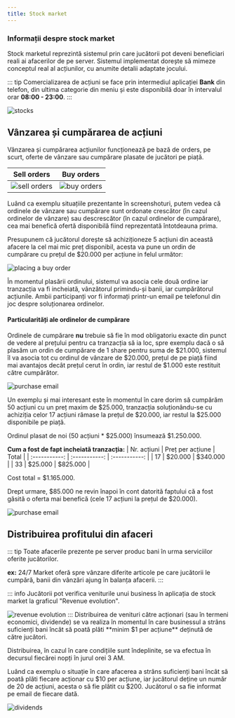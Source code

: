 ```yaml
---
title: Stock market
---
```


### Informații despre stock market

Stock marketul reprezintă sistemul prin care jucătorii pot deveni beneficiari reali ai afacerilor de pe server. Sistemul implementat dorește să mimeze conceptul real al acțiunilor, cu anumite detalii adaptate jocului.

::: tip
Comercializarea de acțiuni se face prin intermediul aplicației **Bank** din telefon, din ultima categorie din meniu și este disponibilă doar în intervalul orar **08:00 - 23:00**.
:::

<Image src="https://i.imgur.com/68lduyt.png" alt="stocks"/>

## Vânzarea și cumpărarea de acțiuni

Vânzarea și cumpărarea acțiunilor funcționează pe bază de orders, pe scurt, oferte de vânzare sau cumpărare plasate de jucători pe piață.

| Sell orders | Buy orders |
| :-----------: | :-----------: |
| <Image src="https://i.imgur.com/CMq0CEZ.png" alt="sell orders"/> | <Image src="https://i.imgur.com/whBxl3I.png" alt="buy orders"/>

Luând ca exemplu situațiile prezentante în screenshoturi, putem vedea că ordinele de vânzare sau cumpărare sunt ordonate crescător (în cazul ordinelor de vânzare) sau descrescător (în cazul ordinelor de cumpărare), cea mai benefică ofertă disponibilă fiind reprezentată întotdeauna prima.

Presupunem că jucătorul dorește să achiziționeze 5 acțiuni din această afacere la cel mai mic preț disponibil, acesta va pune un ordin de cumpărare cu prețul de $20.000 per acțiune in felul următor:

<Image src="https://i.imgur.com/f8Um39X.png" alt="placing a buy order"/>

În momentul plasării ordinului, sistemul va asocia cele două ordine iar tranzacția va fi incheiată, vânzătorul primindu-și banii, iar cumpărătorul acțiunile. Ambii participanți vor fi informați printr-un email pe telefonul din joc despre soluționarea ordinelor.

#### Particularități ale ordinelor de cumpărare

Ordinele de cumpărare **nu** trebuie să fie în mod obligatoriu exacte din punct de vedere al prețului pentru ca tranzacția să ia loc, spre exemplu dacă o să plasăm un ordin de cumpărare de 1 share pentru suma de $21.000, sistemul îl va asocia tot cu ordinul de vânzare de $20.000, prețul de pe piață fiind mai avantajos decât prețul cerut în ordin, iar restul de $1.000 este restituit către cumpărător.

<Image src="https://i.imgur.com/tCNN9Qq.png" alt="purchase email"/>

Un exemplu și mai interesant este în momentul în care dorim să cumpărăm 50 acțiuni cu un preț maxim de $25.000, tranzacția soluționându-se cu achiziția celor 17 acțiuni rămase la prețul de $20.000, iar restul la $25.000 disponibile pe piață.

Ordinul plasat de noi (50 acțiuni * $25.000) însumează $1.250.000.

**Cum a fost de fapt incheiată tranzacția:**
| Nr. acțiuni | Preț per acțiune | Total |
| :-----------: | :-----------: | :-----------: |
| 17 | $20.000 | $340.000 |
| 33 | $25.000 | $825.000 |

Cost total = $1.165.000.

Drept urmare, $85.000 ne revin înapoi în cont datorită faptului că a fost găsită o oferta mai benefică (cele 17 acțiuni la prețul de $20.000).

<Image src="https://i.imgur.com/mcOpQMi.png" alt="purchase email"/>

## Distribuirea profitului din afaceri

::: tip
Toate afacerile prezente pe server produc bani în urma serviciilor oferite jucătorilor.

**ex:** 24/7 Market oferă spre vânzare diferite articole pe care jucătorii le cumpără, banii din vânzări ajung în balanța afacerii.
:::

::: info
Jucătorii pot verifica veniturile unui business în aplicația de stock market la graficul "Revenue evolution".

<Image src="https://i.imgur.com/GeoNjsb.png" alt="revenue evolution"/>
:::
Distribuirea de venituri către acționari (sau în termeni economici, dividende) se va realiza în momentul în care businessul a strâns suficienți bani încât să poată plăti **minim $1 per acțiune** deținută de către jucători.

Distribuirea, în cazul în care condițiile sunt îndeplinite, se va efectua în decursul fiecărei nopți în jurul orei 3 AM.

Luând ca exemplu o situație în care afacerea a strâns suficienți bani încât să poată plăti fiecare acționar cu $10 per acțiune, iar jucătorul deține un număr de 20 de acțiuni, acesta o să fie plătit cu $200. Jucătorul o sa fie informat pe email de fiecare dată.

<Image src="https://i.imgur.com/CGI69MW.png" alt="dividends"/>


